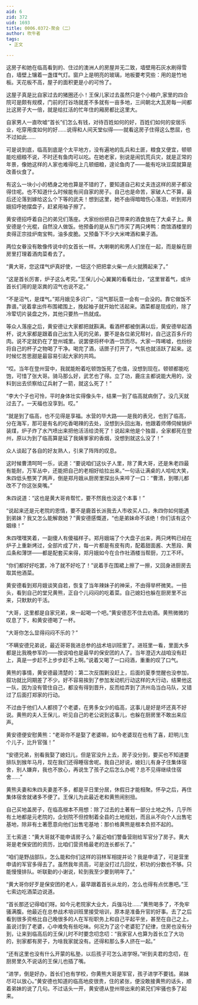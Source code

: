 ```yaml
---
aid: 6
zid: 372
uid: 1693
title: 0006.0372-聚会（二）
author: 吹牛者
tags: 
 - 正文

---
```




  这房子和她在临高看到的、住过的澳洲人的房屋并无二致，墙壁用石灰水刷得雪白，墙壁上镶着一盏煤气灯。窗户上是明亮的玻璃，地板要考究些：用的是竹地板。天花板不高，屋子的面积更是小的可怜了。

  这屋子真是比自家过去的猪圈还小！王保儿家过去虽然只是个小粮户,家里的四合院可是颇有规模，门前的打谷场就差不多就有一亩多地，三间朝北大瓦房每一间都比这房子大一倍，就是给扛活的忙年住的厢房都比这里大。

  自家男人一直吹嘘“首长”们怎么有钱，对待百姓如何的好，百姓们如何的安居乐业，吃穿用度如何的好……说得和人间天堂似得——就看这房子住得这么憋屈，也不过如此……

  可是说到底，临高到底是个太平地方，没有遍地的乱兵和土匪，粮食又便宜，顿顿能吃细粮不说，不时还有鱼肉可以吃。在她老家，别说是闹饥荒兵灾，就是正常的年景，像她这样的人家也难得吃上几顿细粮，遑论鱼肉了——能有吃块豆腐就算是改善伙食了。

  有这么一块小小的栖身之地也算是不错的了，要知道自己和丈夫连这样的房子都没得住呢。也不知道什么时候能有间自家的房子。自己也是命苦，家破人亡不算，最后还沦落到嫁给这么个下等的武夫！想到这里，她不由得暗暗伤心落泪，听到郑月娥招呼她摆盘子，赶紧用袖子擦了。

  黄安德招呼着自己的弟兄们落座。大家纷纷把自己带来的酒食放在了大桌子上。黄安德是个光棍，自然没人做饭。他预备的是从东门市买了两只烤鸭：商馆酒楼里的卖得正宗挂炉南宝鸭，油多皮脆。又预备下不少大米啤酒和果子酒。

  两位女眷没有敢像传说中的女首长一样。大喇喇的和男人们坐在一起，而是躲在厨房里打理着酒肉菜肴去了。

  “黄大哥，您这煤气炉真好使，一钮这个把把拿火柴一点火就腾起来了。”

  “这是首长厉害，炉子这么考究。”王保儿小心翼翼的看看灶台，“这里冒着气，或许首长们用的是沤粪的沼气也说不定。”

  “不是沼气，是煤气。”郑月娥见多识广，“沼气那玩意一会有一会没的。靠它做饭不靠谱。”说着拿出件布围裙围上，挽起袖子就开始忙活起来。酒菜都是现成的，除了冷荤切片装盘之外，其他只要热一热就成。

  等众人落座之后，黄安德让大家都把就斟满。看酒杯都被倒满以后，黄安德举起酒杯，说大家都是跟着自己出生入死的兄弟，要不是各位弟兄帮衬，自己这百多斤的肉。说不定就扔在了登州城里。说罢便将杯中酒一饮而尽。大家一阵唏嘘，也纷纷将自己的杯子之物喝了干净。喝完了酒，话匣子打开了，气氛也就活跃了起来。这时候忆苦思甜是最容易引起大家的共鸣。

  “哎。当年在登州营中，我就能盼着吃顿饱饭死了也值，没想到现在。顿顿都能吃饱，可惜了张大哥。骑马那么好，武艺也了得。立了功，鹿庄主都说能大用的，没料到出去侦察给辽兵射了一箭，就这么死了！”

  “李大个子也可怜，平时身体壮实得像头牛，结果一到了临高就病倒了。没几天就过去了。一天福也没享到。哎。”

  “就是到了临高，也不见得是享福。水营的毕大路——是我的表兄，也到了临高，分在海军，那可是有名的吃香喝辣的去处，没想到头回出海，他跟着师傅伺候锅炉装煤，炉子炸了水汽喷出来把他活活给烫死了！说起来他是个独苗，全家都死在登州，原以为到了临高算是延了我姨爹家的香烟，没想到就这么没了！”

  众人谈起了各自的好友熟人，引来了阵阵的叹息。

  这时候曹清呵呵一乐，说道：“要说咱们这伙子人里，除了黄大哥，还是朱老四最有能耐，万军丛中，还能把自己的老相好给拉出来。”一句话让满桌的人哈哈大笑，朱四低头憨笑了两声，倒是郑月娥从厨房里探出头来啐了一口：“曹清，到哪儿都改不了你这张臭嘴。”

  朱四说道：“这也是黄大哥肯帮忙，要不然我也没这个本事！”

  “说起来还是元老院的恩情，要不是鹿首长派我去人市收买人口，朱四你如何能遇到弟妹？我又怎么能解救她？”黄安德感慨道，“也是弟妹命不该绝！你们该有这个姻缘！”

  朱四嘿嘿笑着，一副傻人有傻福样子。郑月娥端了个大盘子出来，两只烤鸭已经在炉子上重新烤过，全部片成了片，每一片都是有皮有肉，配着甜面酱、大葱段、黄瓜条和薄饼——都是配套买来得，郑月娥如今在合作社酒楼当帮厨，刀工不坏。

  “你们都好好吃罢，冷了就不好吃了！”说着手在围裙上擦了一擦，又回身进厨房去取其他酒菜。

  黄安德看到郑月娥谈笑自若，恢复了当年辣妹子的神采，不由得举杯微笑。一扭头，看到自己的堂兄黄熊，正自个儿闷闷的吃着菜。自己媳妇也躲在厨房里不出来，只默默的干活。

  “大哥，这里都是自家兄弟，来一起喝一个吧。”黄安德忍不住去劝酒。黄熊微微的叹息了下，和黄安德喝了一杯。

  “大哥你怎么显得闷闷不乐的？”

  “不瞒安德兄弟说，最近哥哥我进总参的战术培训班里了。进班里一看，里面大多都是比我晚参军的——按说咱也是最早的保安团的人了。当年澄迈大战咱没有赶上，真是一步赶不上步步赶不上啊。”说着又喝了一口闷酒，重重的叹了口气。

  黄熊的事情，黄安德最清楚的：第二次反围剿没赶上，后面的夏季觉醒也没参加，叙功就比同期差了不少。好不容易挨到了参加发动机行动这样的大行动，结果他这一队，因为没有管住自己，都没有得到晋升，反而给弄到了济州岛当白马队，又错过了后面打郑家的行动。

  不过由于他们人人都捞了个老婆，在男多女少的临高，这事儿是好是坏还真不好说。黄熊的夫人王保儿，听见自己的老公说到这事儿，也躲在厨房里不敢出来应声。

  黄安德便安慰黄熊：“老哥你不是娶了老婆嘛，如今老婆现在也有了喜，赶明儿生个儿子，比升官强！”

  “安德兄弟，别看我娶了媳妇儿，但是官没升上去，房子没分到，要买也不知道要排队到猴年马月，现在我们还得睡宿舍呢。我自己好说，媳妇儿有身子住集体宿舍，别人嫌弃，我也不放心，再说生了孩子之后怎么办呢？总不见得继续住宿舍……”

  黄熊夫妻和朱四夫妻差不多，都是平日里分居，休假日才能相聚。怀孕之后，再住集体宿舍就诸多不便了。王保儿为此最近老和黄熊闹别扭。

  自己买地盖房子，在临高根本不用想：除了过去的土著有一部分土地之外，几乎所有土地都是元老院的，企划院不但控制着全县的土地规划，而且从不向个人出售宅基地，除非有土著愿意向他们出售宅基地：那价格黄熊是根本负担不起的。

  王七索道：“黄大哥就不能申请房子么？最近咱们警备营刚给军官分了房子。黄大哥是老保安团的资历，比咱们营资格最老的连长都长了。”

  “咱们是野战部队，怎么能和你们这样的羽林军相提并论？我是申请了，可是营里申请的军官多得去了。虽然我年资高，可是没打过几回仗，积功的分数也不够。只能慢慢排队。听联勤的小谢说，轮到我至少要到明年了。”

  “黄大哥你好歹是保安团的老人，最早跟着首长从龙的，怎么也得有点优惠吧。”王七索边吃酒菜边说道。

  “首长那还记得咱们呀。如今元老院家大业大，兵强马壮……”黄熊喝多了，不免牢骚满腹。他最近在总参战术培训班里接受培训，原本是准备升官的好事。去了之后看到很多资格比自己晚很多的人在军衔职务上和自己平起平坐，甚至在自己之上。虽说讨到了老婆，心中难免有些吃味。何况为了这个老婆犯了纪律，住房也没有分到，让来到临高后的王保儿时不时要念叨念叨：“我家官人也算为首长立了大功的，别家都有房子，为啥我家就没有。还得和那么多人挤在一起。”

  “还有这里也没有什么开蒙的私塾，以后孩子可怎么进学呀。”听到夫君的念叨，在厨房里久不说话的王保儿也插了嘴。

  “进学，倒是好办，首长们也有学校，你黄熊大哥是军官，孩子进学不要钱。弟妹尽可以放心。”黄安德也知道的临高地皮很贵，住的紧张，便没敢接黄熊的话头，顺着弟妹的说了几句。不过话头一开，黄安德从登州带出来的弟兄们牢骚也多了起来。



